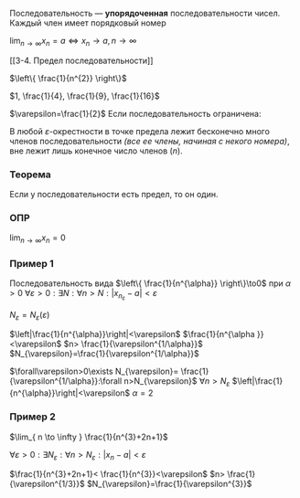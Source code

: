 Последовательность — **упорядоченная** последовательности чисел. Каждый член имеет порядковый номер

$\lim_{ n \to \infty }x_{n}=a \Longleftrightarrow x_{n}\to a, n\to \infty$

[[3-4. Предел последовательности]]

$\left\{ \frac{1}{n^{2}} \right\}$

$1, \frac{1}{4}, \frac{1}{9}, \frac{1}{16}$

$\varepsilon=\frac{1}{2}$
Если последовательность ограничена:

В любой $\varepsilon$-окрестности в точке предела лежит бесконечно много членов последовательности _(все ее члены, начиная с некого номера)_, вне лежит лишь конечное число членов ($n$).

### Теорема

Если у последовательности есть предел, то он один.

### ОПР

$\lim_{ n \to \infty }x_{n}=0$
### Пример 1
Последовательность вида $\left\{ \frac{1}{n^{\alpha}} \right\}\to0$ при $\alpha>0$
$\forall\varepsilon>0:\exists N:\forall n>N:|x_{n_{\varepsilon}}-a|<\varepsilon$

$N_{\varepsilon}=N_{\varepsilon}(\varepsilon)$

$\left|\frac{1}{n^{\alpha}}\right|<\varepsilon$
$\frac{1}{n^{\alpha }}<\varepsilon$
$n> \frac{1}{\varepsilon^{1/\alpha}}$
$N_{\varepsilon}=\frac{1}{\varepsilon^{1/\alpha}}$

$\forall\varepsilon>0\exists N_{\varepsilon}= \frac{1}{\varepsilon^{1/\alpha}}:\forall n>N_{\varepsilon}$
$\forall n>N_{\varepsilon}$
$\left|\frac{1}{n^{\alpha}}\right|<\varepsilon$
$\alpha=2$

### Пример 2

$\lim_{ n \to \infty } \frac{1}{n^{3}+2n+1}$

$\forall\varepsilon>0: \exists N_{\varepsilon}:\forall n>N_{\varepsilon}:|x_{n}-a|<\varepsilon$

$\frac{1}{n^{3}+2n+1}< \frac{1}{n^{3}}<\varepsilon$
$n> \frac{1}{\varepsilon^{1/3}}$
$N_{\varepsilon}=\frac{1}{\varepsilon^{3}}$
